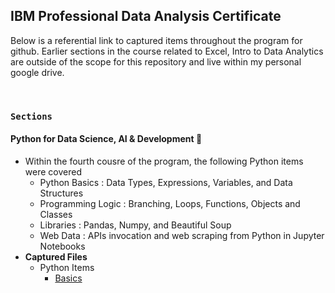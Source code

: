## **IBM Professional Data Analysis Certificate**
Below is a referential link to captured items throughout the program for github. Earlier sections in the course related to Excel, Intro to Data Analytics are outside of the scope for this repository and live within my personal google drive.

<br>

### `Sections`
#### **Python for Data Science, AI & Development** 🐍
- Within the fourth cousre of the program, the following Python items were covered 
    - Python Basics : Data Types, Expressions, Variables, and Data Structures
    - Programming Logic : Branching, Loops, Functions, Objects and Classes
    - Libraries : Pandas, Numpy, and Beautiful Soup
    - Web Data : APIs invocation and web scraping from Python in Jupyter Notebooks
- **Captured Files**
    - Python Items
        * [Basics](/DataAnalyst_Cert/Pyth_DataScience_IV/Refreshers.py)
